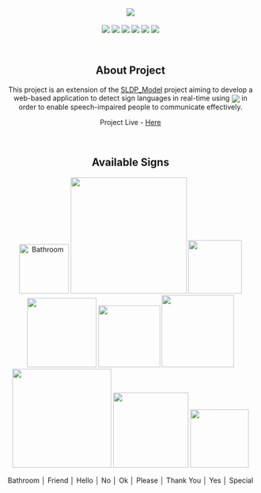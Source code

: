 <h2 align="center"><img src="https://github.com/itsvaibhavmishra/SLDP/blob/main/Imgs/SLDP.png"></h2>

<p align="center">
  <img src="https://img.shields.io/badge/-HTML5-E34F26?style=flat-square&logo=html5&logoColor=white"/>
  <img src="https://img.shields.io/badge/-CSS3-1572B6?style=flat-square&logo=css3"/>
  <img src="https://img.shields.io/badge/-TailwindCSS-563D7C?style=flat-square&logo=bootstrap"/>
  <img src="https://img.shields.io/badge/-JavaScript-black?style=flat-square&logo=javascript"/>
  <img src="https://img.shields.io/badge/-Nodejs-black?style=flat-square&logo=Node.js"/>
  <img src="https://img.shields.io/badge/-React-black?style=flat-square&logo=react"/>
</p><br>

<h2 align="center">About Project</h2>

<p align="center">
  This project is an extension of the <a href="https://github.com/itsvaibhavmishra/SLDP-MODEL">SLDP_Model</a> project aiming to develop a web-based application to
  detect sign languages in real-time using <img align="center" src="https://img.shields.io/badge/tensorflowjs-3.18.0-orange?style=flat-square&logo=html5&logoColor=white"/> in order to enable speech-impaired people to communicate effectively.
</p>

<p align="center">Project Live - <a href="https://sldp.netlify.app">Here</a></p><br>

<h2 align="center">Available Signs</h2>

<p align="center">
  <img alt="Bathroom" src="https://github.com/itsvaibhavmishra/SLDP/blob/main/Imgs/Bathroom.png" width="100"/>
  <img src="https://github.com/itsvaibhavmishra/SLDP/blob/main/Imgs/Friend.png" width="235"/>
  <img src="https://github.com/itsvaibhavmishra/SLDP/blob/main/Imgs/Hello.png" width="108"/>
  <img src="https://github.com/itsvaibhavmishra/SLDP/blob/main/Imgs/No.png" width="140"/>
  <img src="https://github.com/itsvaibhavmishra/SLDP/blob/main/Imgs/Ok.png" width="125"/>
  <img src="https://github.com/itsvaibhavmishra/SLDP/blob/main/Imgs/Please.png" width="146"/>
  <img src="https://github.com/itsvaibhavmishra/SLDP/blob/main/Imgs/Thank You.png" width="200"/>
  <img src="https://github.com/itsvaibhavmishra/SLDP/blob/main/Imgs/Yes.png" width="152"/>
  <img src="https://github.com/itsvaibhavmishra/SLDP/blob/main/Imgs/Taijutsu.png" width="118"/>
</p>

<p align="center">Bathroom │ Friend │ Hello	│ No │ Ok	│ Please │ Thank You │ Yes │ Special </p><br>
